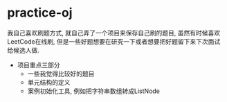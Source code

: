 # practice-oj

我自己喜欢刷题方式, 就自己弄了一个项目来保存自己刷的题目, 虽然有时候喜欢LeetCode在线刷, 
但是一些好题想要在研究一下或者想要把好题留下来下次面试给候选人做.

- 项目重点三部分
    - 一些我觉得比较好的题目
    - 单元结构的定义 
    - 案例初始化工具, 例如把字符串数组转成ListNode



   